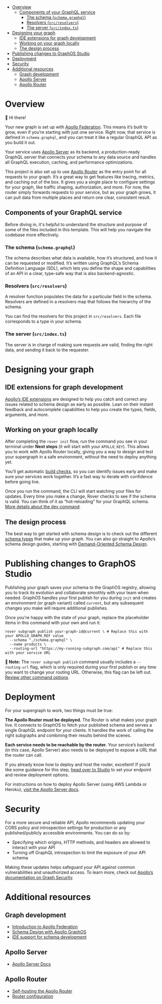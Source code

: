 
- [Overview](#overview)
  - [Components of your GraphQL service](#components-of-your-graphql-service)
    - [The schema (`schema.graphql`)](#the-schema-productsgraphql)
    - [Resolvers (`src/resolvers`)](#resolvers-srcresolvers)
    - [The server (`src/index.ts`)](#the-server-srcindexts)
- [Designing your graph](#designing-your-graph)
  - [IDE extensions for graph development](#ide-extensions-for-graph-development)
  - [Working on your graph locally](#working-on-your-graph-locally)
  - [The design process](#the-design-process)
- [Publishing changes to GraphOS Studio](#publishing-changes-to-graphos-studio)
- [Deployment](#deployment)
- [Security](#security)
- [Additional resources](#additional-resources)
  - [Graph development](#graph-development)
  - [Apollo Server](#apollo-server)
  - [Apollo Router](#apollo-router)


# Overview

👋 Hi there!

Your new graph is set up with [Apollo Federation](https://www.apollographql.com/docs/graphos/schema-design/federated-schemas/federation). This means it’s built to grow, even if you’re starting with just one service. Right now, that service is defined in `schema.graphql`, and you can treat it like a regular GraphQL API as you build it out.

Your service uses [Apollo Server](https://www.apollographql.com/docs/apollo-server) as its backend, a production-ready GraphQL server that connects your schema to any data source and handles all GraphQL execution, caching, and performance optimizations.

This project is also set up to use [Apollo Router](https://www.apollographql.com/docs/graphos/routing) as the entry point for all requests to your graph. It’s a great way to get features like tracing, metrics, and caching out of the box. It gives you a single place to configure settings for your graph, like traffic shaping, authorization, and more. For now, the router simply forwards requests to your service, but as your graph grows, it can pull data from multiple places and return one clear, consistent result.

## Components of your GraphQL service

Before diving in, it's helpful to understand the structure and purpose of some of the files included in this template. This will help you navigate the codebase more effectively.

### The schema (`schema.graphql`)

The schema describes what data is available, how it’s structured, and how it can be requested or modified. It’s written using GraphQL’s Schema Definition Language (SDL), which lets you define the shape and capabilities of an API in a clear, type-safe way that is also backend-agnostic.

### Resolvers (`src/resolvers`)

A resolver function populates the data for a particular field in the schema. Resolvers are defined in a resolvers map that follows the hierarchy of the schema.

You can find the resolvers for this project in `src/resolvers`. Each file corresponds to a type in your schema.

### The server (`src/index.ts`)

The server is in charge of making sure requests are valid, finding the right data, and sending it back to the requester.


# Designing your graph

## IDE extensions for graph development

[Apollo’s IDE extensions](https://www.apollographql.com/docs/ide-support) are designed to help you catch and correct any issues related to schema design as early as possible. Lean on their instant feedback and autocomplete capabilities to help you create the types, fields, arguments, and more.

## Working on your graph locally

After completing the `rover init` flow, run the command you see in your terminal under **Next steps** (it will start with your `APOLLO_KEY`). This allows you to work with Apollo Router locally, giving you a way to design and test your supergraph in a safe environment, without the need to deploy anything yet.

You’ll get automatic [build checks](https://www.apollographql.com/docs/graphos/platform/schema-management/checks#build-checks-1), so you can identify issues early and make sure your services work together. It’s a fast way to iterate with confidence before going live.

Once you run the command, the CLI will start watching your files for updates. Every time you make a change, Rover checks to see if the schema is valid. You can think of it as “hot-reloading” for your GraphQL schema. [More details about the dev command](https://www.apollographql.com/docs/rover/commands/dev).

## The design process

The best way to get started with schema design is to check out the different [schema types](https://www.apollographql.com/docs/graphos/schema-design) that make up your graph. You can also go straight to Apollo’s schema design guides, starting with [Demand-Oriented Schema Design](https://www.apollographql.com/docs/graphos/schema-design/guides/demand-oriented-schema-design).

# Publishing changes to GraphOS Studio

Publishing your graph saves your schema to the GraphOS registry, allowing you to track its evolution and collaborate smoothly with your team when needed. GraphOS handles your first publish for you during `init` and creates an environment (or graph variant) called `current`, but any subsequent changes you make will require additional publishes.

Once you're happy with the state of your graph, replace the placeholder items in this command with your own and run it:

```
rover subgraph publish your-graph-id@current \ # Replace this with your APOLLO_GRAPH_REF value
  --schema "./schema.graphql" \
  --name products \
  --routing-url "https://my-running-subgraph.com/api" # Replace this with your service URL
```

**📓 Note:** The `rover subgraph publish` command usually includes a `--routing-url` flag, which is only required during your first publish or any time you want to change your routing URL. Otherwise, this flag can be left out. [Review other command options](https://www.apollographql.com/docs/rover/commands/subgraphs#publishing-a-subgraph-schema-to-graphos).

# Deployment

For your supergraph to work, two things must be true:

**The Apollo Router must be deployed.** The Router is what makes your graph live. It connects to GraphOS to fetch your published schema and serves a single GraphQL endpoint for your clients. It handles the work of calling the right subgraphs and combining their results behind the scenes.

**Each service needs to be reachable by the router.** Your service’s backend (in this case, Apollo Server) also needs to be deployed to expose a URL that the router can call.

If you already know how to deploy and host the router, excellent! If you’d like some guidance for this step, [head over to Studio](https://studio.apollographql.com/) to set your endpoint and review deployment options.

For instructions on how to deploy Apollo Server (using AWS Lambda or Heroku), [visit the Apollo Server docs](https://www.apollographql.com/docs/apollo-server/deployment/lambda).

# Security

For a more secure and reliable API, Apollo recommends updating your CORS policy and introspection settings for production or any published/publicly accessible environments. You can do so by:

- Specifying which origins, HTTP methods, and headers are allowed to interact with your API
- Turning off GraphQL introspection to limit the exposure of your API schema

Making these updates helps safeguard your API against common vulnerabilities and unauthorized access. To learn more, check out [Apollo’s documentation on Graph Security](https://www.apollographql.com/docs/graphos/platform/security/overview).

# Additional resources

## Graph development
- [Introduction to Apollo Federation](https://www.apollographql.com/docs/graphos/schema-design/federated-schemas/federation)
- [Schema Design with Apollo GraphOS](https://www.apollographql.com/docs/graphos/schema-design)
- [IDE support for schema development](https://www.apollographql.com/docs/graphos/schema-design/ide-support)

## Apollo Server
- [Apollo Server Docs](https://www.apollographql.com/docs/apollo-server)

## Apollo Router
- [Self-hosting the Apollo Router](https://www.apollographql.com/docs/graphos/routing/self-hosted)
- [Router configuration](https://www.apollographql.com/docs/graphos/routing/configuration)
